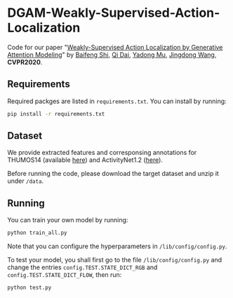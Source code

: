 # DGAM-Weakly-Supervised-Action-Localization
Code for our paper "[Weakly-Supervised Action Localization by Generative Attention Modeling](https://arxiv.org/abs/2003.12424)" by [Baifeng Shi](https://bfshi.github.io), 
[Qi Dai](https://scholar.google.com/citations?hl=en&user=NSJY12IAAAAJ), [Yadong Mu](http://www.muyadong.com/index.html),
[Jingdong Wang](https://jingdongwang2017.github.io/), **CVPR2020**.

## Requirements
Required packges are listed in `requirements.txt`. You can install by running:
```bash
pip install -r requirements.txt
```

## Dataset
We provide extracted features and corresponsing annotations for THUMOS14 (available [here](https://drive.google.com/open?id=17gVgnI1JC6ktxBVvL7iDW5Sl6Ga4-9Bo))
and ActivityNet1.2 ([here](https://drive.google.com/open?id=1zDWKV6tM4NTEJPItOxq0Q-zCa42HopAG)). 

Before running the code, please download the target dataset and unzip it under `/data`.

## Running
You can train your own model by running:
```bash
python train_all.py
```
Note that you can configure the hyperparameters in `/lib/config/config.py`.

To test your model, you shall first go to the file `/lib/config/config.py` and change the entries `config.TEST.STATE_DICT_RGB` and `config.TEST.STATE_DICT_FLOW`,
then run:
```bash
python test.py
```
